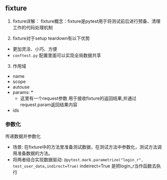 ## fixture
1. fixture详解：
fixture概念：fixture是pytest用于将测试前后进行预备、清理工作的代码处理机制

2. fixture对于setup teardown有以下优势
* 更加灵活、小巧、方便
* `conftest.py` 配置里面可以实现全局数据共享

3. 作用域


* name
* scope
* autouse
* params:
  * 
  * 这里有一个request参数 用于接收fixture的返回结果,并通过request.param返回结果内容
* ids

### 参数化
传递数据并参数化
* 场景: 在fixture中的方法里准备测试数据，在测试方法中参数化，测试方法调用准备数据的方法。
* 将两者结合实现数据驱动:
`@pytest.mark.parametrize("login_r", test_user_data,indirect=True)` indeirect=True 
是把login_r当作函数去执行